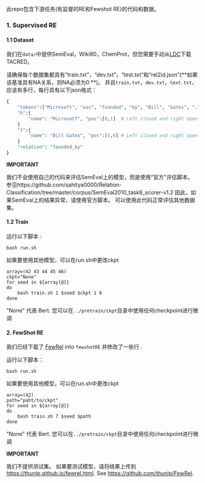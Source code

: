 此repo包含下游任务(有监督的RE和Fewshot RE)的代码和数据。 

### 1. Supervised RE

#### 1.1 Dataset

我们在`data/`中提供SemEval，Wiki80，ChemProt，但您需要手动从[LDC](https://catalog.ldc.upenn.edu/LDC2018T24)下载TACRED。 

请确保每个数据集都具有“train.txt”，“dev.txt”，“test.txt”和“rel2id.json”(**如果该基准具有NA关系，则NA必须为0 **)。 
并且`train.txt`，`dev.txt`，`text.txt`，应该有多行，每行具有以下json格式：

```python
{
    "tokens":["Microsoft", "was", "founded", "by", "Bill", "Gates", "."], 
    "h":{
        "name": "Microsotf", "pos":[0,1]  # Left closed and right open interval
    }
    "t":{
        "name": "Bill Gates", "pos":[4,6] # Left closed and right open interval
    }
    "relation": "founded_by"
}
```

**IMPORTANT**

我们不会使用自己的代码来评估SemEval上的模型，而是使用“官方”评估脚本。 
参见https://github.com/sahitya0000/Relation-Classification/tree/master/corpus/SemEval2010_task8_scorer-v1.2
因此，如果SemEval上的结果异常，请使用官方脚本。 可以使用此代码正常评估其他数据集。

#### 1.2 Train

运行以下脚本 :

```shell
bash run.sh
```

如果要使用其他模型，可以在run.sh中更改ckpt 

```shell
array=(42 43 44 45 46)
ckpt="None"
for seed in ${array[@]}
do
	bash train.sh 1 $seed $ckpt 1 6
done
```

"None" 代表 Bert. 您可以在`../pretrain/ckpt`目录中使用任何checkpoint进行微调

#### 2. FewShot RE

我们已经下载了  [FewRel](https://github.com/thunlp/FewRel) into `fewshotRE` 并修改了一些行 .

运行以下脚本： 

```shell
bash run.sh
```

如果要使用其他模型，可以在run.sh中更改ckpt 

```shell
array=(42)
path="paht/to/ckpt"
for seed in ${array[@]}
do
	bash train.sh 7 $seed $path
done
```

"None" 代表 Bert. 您可以在`../pretrain/ckpt`目录中使用任何checkpoint进行微调

**IMPORTANT**

我们不提供测试集。 如果要测试模型，请将结果上传到  https://thunlp.github.io/fewrel.html. See https://github.com/thunlp/FewRel. 